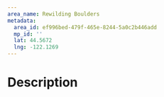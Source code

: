 ```yaml
---
area_name: Rewilding Boulders
metadata:
  area_id: ef996bed-479f-465e-8244-5a0c2b446add
  mp_id: ''
  lat: 44.5672
  lng: -122.1269
---
```

# Description
